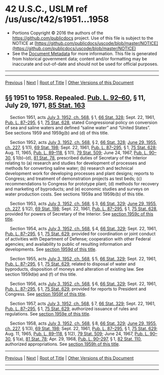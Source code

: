 ---
---

# 42 U.S.C., USLM ref /us/usc/t42/s1951...1958

* Portions Copyright © 2016 the authors of the https://github.com/publicdocs project.
  Use of this file is subject to the NOTICE at [https://github.com/publicdocs/uscode/blob/master/NOTICE](https://github.com/publicdocs/uscode/blob/master/NOTICE)
* See the [Document Metadata](././../../../../..//README.md) for more information.
  This file is generated from historical government data; content and/or formatting may be inaccurate and out-of-date and should not be used for official purposes.

----------
----------

[Previous](./../../../../..//us/usc/t42/ch19/schI/m__us_usc_t42_ch19_schI.md) | [Next](./../../../../..//us/usc/t42/ch19/schII/m__us_usc_t42_ch19_schII.md) | [Root of Title](./../../../../../) | [Other Versions of this Document](https://publicdocs.github.io/go/links?ns=uslm&ref=%2Fus%2Fusc%2Ft42%2Fs1951...1958)

## §§ 1951 to 1958. Repealed. [Pub. L. 92–60][/us/pl/92/60], § 11, July 29, 1971, [85 Stat. 163][/us/stat/85/163]

    Section 1951, acts [July 3, 1952, ch. 568][/us/act/1952-07-03/ch568], § 1, [66 Stat. 328][/us/stat/66/328]; Sept. 22, 1961, [Pub. L. 87–295][/us/pl/87/295], § 1, [75 Stat. 628][/us/stat/75/628], stated Congressional policy on conversion of sea and saline waters and defined “saline water” and “United States”. See sections 1959 and 1959g(b) and (d) of this title.

    Section 1952, acts [July 3, 1952, ch. 568][/us/act/1952-07-03/ch568], § 2, [66 Stat. 328][/us/stat/66/328]; [June 29, 1955, ch. 227][/us/act/1955-06-29/ch227], § 1(1), [69 Stat. 198][/us/stat/69/198]; Sept. 22, 1961, [Pub. L. 87–295][/us/pl/87/295], § 1, [75 Stat. 628][/us/stat/75/628]; Aug. 11, 1965, [Pub. L. 89–118][/us/pl/89/118], § 1(1), [79 Stat. 509][/us/stat/79/509]; June 24, 1967, [Pub. L. 90–30][/us/pl/90/30], § 1(b)–(d), [81 Stat. 78][/us/stat/81/78], prescribed duties of Secretary of the Interior relating to (a) research and studies for development of processes and methods for converting saline water; (b) research and technical development work for developing processes and plant designs; reports to Congress; and treatment of demonstration projects as test beds; (c) recommendations to Congress for prototype plant; (d) methods for recovery and marketing of byproducts; and (e) economic studies and surveys on water production costs. See sections 1959a and 1959b(b) of this title.

    Section 1953, acts [July 3, 1952, ch. 568][/us/act/1952-07-03/ch568], § 3, [66 Stat. 329][/us/stat/66/329]; [June 29, 1955, ch. 227][/us/act/1955-06-29/ch227], § 1(2), [69 Stat. 198][/us/stat/69/198]; Sept. 22, 1961, [Pub. L. 87–295][/us/pl/87/295], § 1, [75 Stat. 628][/us/stat/75/628], provided for powers of Secretary of the Interior. See [section 1959c of this title][/us/usc/t42/s1959c].

    Section 1954, acts [July 3, 1952, ch. 568][/us/act/1952-07-03/ch568], § 4, [66 Stat. 329][/us/stat/66/329]; Sept. 22, 1961, [Pub. L. 87–295][/us/pl/87/295], § 1, [75 Stat. 629][/us/stat/75/629], provided for coordination or joint conduct of activities with Department of Defense; cooperation with other Federal agencies; and availability to public of resulting information and developments. See [section 1959d of this title][/us/usc/t42/s1959d].

    Section 1955, acts [July 3, 1952, ch. 568][/us/act/1952-07-03/ch568], § 5, [66 Stat. 329][/us/stat/66/329]; Sept. 22, 1961, [Pub. L. 87–295][/us/pl/87/295], § 1, [75 Stat. 629][/us/stat/75/629], related to disposal of water and byproducts, disposition of moneys and alteration of existing law. See section 1959d(e) and (f) of this title.

    Section 1956, acts [July 3, 1952, ch. 568][/us/act/1952-07-03/ch568], § 6, [66 Stat. 329][/us/stat/66/329]; Sept. 22, 1961, [Pub. L. 87–295][/us/pl/87/295], § 1, [75 Stat. 629][/us/stat/75/629], provided for reports to President and Congress. See [section 1959f of this title][/us/usc/t42/s1959f].

    Section 1957, acts [July 3, 1952, ch. 568][/us/act/1952-07-03/ch568], § 7, [66 Stat. 329][/us/stat/66/329]; Sept. 22, 1961, [Pub. L. 87–295][/us/pl/87/295], § 1, [75 Stat. 629][/us/stat/75/629], authorized issuance of rules and regulations. See [section 1959e of this title][/us/usc/t42/s1959e].

    Section 1958, acts [July 3, 1952, ch. 568][/us/act/1952-07-03/ch568], § 8, [66 Stat. 329][/us/stat/66/329]; [June 29, 1955, ch. 227][/us/act/1955-06-29/ch227], § 1(3), [69 Stat. 198][/us/stat/69/198]; Sept. 22, 1961, [Pub. L. 87–295][/us/pl/87/295], § 1, [75 Stat. 629][/us/stat/75/629]; Aug. 11, 1965, [Pub. L. 89–118][/us/pl/89/118], § 1(2), [79 Stat. 509][/us/stat/79/509]; June 24, 1967, [Pub. L. 90–30][/us/pl/90/30], § 1(a), [81 Stat. 78][/us/stat/81/78]; Apr. 29, 1968, [Pub. L. 90–297][/us/pl/90/297], § 1, [82 Stat. 110][/us/stat/82/110], authorized appropriations. See [section 1959h of this title][/us/usc/t42/s1959h].

----------

[Previous](./../../../../..//us/usc/t42/ch19/schI/m__us_usc_t42_ch19_schI.md) | [Next](./../../../../..//us/usc/t42/ch19/schII/m__us_usc_t42_ch19_schII.md) | [Root of Title](./../../../../../) | [Other Versions of this Document](https://publicdocs.github.io/go/links?ns=uslm&ref=%2Fus%2Fusc%2Ft42%2Fs1951...1958)

----------
----------

[/us/pl/92/60]: https://publicdocs.github.io/go/links?ns=uslm&ref=%2Fus%2Fpl%2F92%2F60
[/us/stat/85/163]: https://publicdocs.github.io/go/links?ns=uslm&ref=%2Fus%2Fstat%2F85%2F163
[/us/act/1952-07-03/ch568]: https://publicdocs.github.io/go/links?ns=uslm&ref=%2Fus%2Fact%2F1952-07-03%2Fch568
[/us/stat/66/328]: https://publicdocs.github.io/go/links?ns=uslm&ref=%2Fus%2Fstat%2F66%2F328
[/us/pl/87/295]: https://publicdocs.github.io/go/links?ns=uslm&ref=%2Fus%2Fpl%2F87%2F295
[/us/stat/75/628]: https://publicdocs.github.io/go/links?ns=uslm&ref=%2Fus%2Fstat%2F75%2F628
[/us/act/1952-07-03/ch568]: https://publicdocs.github.io/go/links?ns=uslm&ref=%2Fus%2Fact%2F1952-07-03%2Fch568
[/us/stat/66/328]: https://publicdocs.github.io/go/links?ns=uslm&ref=%2Fus%2Fstat%2F66%2F328
[/us/act/1955-06-29/ch227]: https://publicdocs.github.io/go/links?ns=uslm&ref=%2Fus%2Fact%2F1955-06-29%2Fch227
[/us/stat/69/198]: https://publicdocs.github.io/go/links?ns=uslm&ref=%2Fus%2Fstat%2F69%2F198
[/us/pl/87/295]: https://publicdocs.github.io/go/links?ns=uslm&ref=%2Fus%2Fpl%2F87%2F295
[/us/stat/75/628]: https://publicdocs.github.io/go/links?ns=uslm&ref=%2Fus%2Fstat%2F75%2F628
[/us/pl/89/118]: https://publicdocs.github.io/go/links?ns=uslm&ref=%2Fus%2Fpl%2F89%2F118
[/us/stat/79/509]: https://publicdocs.github.io/go/links?ns=uslm&ref=%2Fus%2Fstat%2F79%2F509
[/us/pl/90/30]: https://publicdocs.github.io/go/links?ns=uslm&ref=%2Fus%2Fpl%2F90%2F30
[/us/stat/81/78]: https://publicdocs.github.io/go/links?ns=uslm&ref=%2Fus%2Fstat%2F81%2F78
[/us/act/1952-07-03/ch568]: https://publicdocs.github.io/go/links?ns=uslm&ref=%2Fus%2Fact%2F1952-07-03%2Fch568
[/us/stat/66/329]: https://publicdocs.github.io/go/links?ns=uslm&ref=%2Fus%2Fstat%2F66%2F329
[/us/act/1955-06-29/ch227]: https://publicdocs.github.io/go/links?ns=uslm&ref=%2Fus%2Fact%2F1955-06-29%2Fch227
[/us/stat/69/198]: https://publicdocs.github.io/go/links?ns=uslm&ref=%2Fus%2Fstat%2F69%2F198
[/us/pl/87/295]: https://publicdocs.github.io/go/links?ns=uslm&ref=%2Fus%2Fpl%2F87%2F295
[/us/stat/75/628]: https://publicdocs.github.io/go/links?ns=uslm&ref=%2Fus%2Fstat%2F75%2F628
[/us/usc/t42/s1959c]: https://publicdocs.github.io/go/links?ns=uslm&ref=%2Fus%2Fusc%2Ft42%2Fs1959c
[/us/act/1952-07-03/ch568]: https://publicdocs.github.io/go/links?ns=uslm&ref=%2Fus%2Fact%2F1952-07-03%2Fch568
[/us/stat/66/329]: https://publicdocs.github.io/go/links?ns=uslm&ref=%2Fus%2Fstat%2F66%2F329
[/us/pl/87/295]: https://publicdocs.github.io/go/links?ns=uslm&ref=%2Fus%2Fpl%2F87%2F295
[/us/stat/75/629]: https://publicdocs.github.io/go/links?ns=uslm&ref=%2Fus%2Fstat%2F75%2F629
[/us/usc/t42/s1959d]: https://publicdocs.github.io/go/links?ns=uslm&ref=%2Fus%2Fusc%2Ft42%2Fs1959d
[/us/act/1952-07-03/ch568]: https://publicdocs.github.io/go/links?ns=uslm&ref=%2Fus%2Fact%2F1952-07-03%2Fch568
[/us/stat/66/329]: https://publicdocs.github.io/go/links?ns=uslm&ref=%2Fus%2Fstat%2F66%2F329
[/us/pl/87/295]: https://publicdocs.github.io/go/links?ns=uslm&ref=%2Fus%2Fpl%2F87%2F295
[/us/stat/75/629]: https://publicdocs.github.io/go/links?ns=uslm&ref=%2Fus%2Fstat%2F75%2F629
[/us/act/1952-07-03/ch568]: https://publicdocs.github.io/go/links?ns=uslm&ref=%2Fus%2Fact%2F1952-07-03%2Fch568
[/us/stat/66/329]: https://publicdocs.github.io/go/links?ns=uslm&ref=%2Fus%2Fstat%2F66%2F329
[/us/pl/87/295]: https://publicdocs.github.io/go/links?ns=uslm&ref=%2Fus%2Fpl%2F87%2F295
[/us/stat/75/629]: https://publicdocs.github.io/go/links?ns=uslm&ref=%2Fus%2Fstat%2F75%2F629
[/us/usc/t42/s1959f]: https://publicdocs.github.io/go/links?ns=uslm&ref=%2Fus%2Fusc%2Ft42%2Fs1959f
[/us/act/1952-07-03/ch568]: https://publicdocs.github.io/go/links?ns=uslm&ref=%2Fus%2Fact%2F1952-07-03%2Fch568
[/us/stat/66/329]: https://publicdocs.github.io/go/links?ns=uslm&ref=%2Fus%2Fstat%2F66%2F329
[/us/pl/87/295]: https://publicdocs.github.io/go/links?ns=uslm&ref=%2Fus%2Fpl%2F87%2F295
[/us/stat/75/629]: https://publicdocs.github.io/go/links?ns=uslm&ref=%2Fus%2Fstat%2F75%2F629
[/us/usc/t42/s1959e]: https://publicdocs.github.io/go/links?ns=uslm&ref=%2Fus%2Fusc%2Ft42%2Fs1959e
[/us/act/1952-07-03/ch568]: https://publicdocs.github.io/go/links?ns=uslm&ref=%2Fus%2Fact%2F1952-07-03%2Fch568
[/us/stat/66/329]: https://publicdocs.github.io/go/links?ns=uslm&ref=%2Fus%2Fstat%2F66%2F329
[/us/act/1955-06-29/ch227]: https://publicdocs.github.io/go/links?ns=uslm&ref=%2Fus%2Fact%2F1955-06-29%2Fch227
[/us/stat/69/198]: https://publicdocs.github.io/go/links?ns=uslm&ref=%2Fus%2Fstat%2F69%2F198
[/us/pl/87/295]: https://publicdocs.github.io/go/links?ns=uslm&ref=%2Fus%2Fpl%2F87%2F295
[/us/stat/75/629]: https://publicdocs.github.io/go/links?ns=uslm&ref=%2Fus%2Fstat%2F75%2F629
[/us/pl/89/118]: https://publicdocs.github.io/go/links?ns=uslm&ref=%2Fus%2Fpl%2F89%2F118
[/us/stat/79/509]: https://publicdocs.github.io/go/links?ns=uslm&ref=%2Fus%2Fstat%2F79%2F509
[/us/pl/90/30]: https://publicdocs.github.io/go/links?ns=uslm&ref=%2Fus%2Fpl%2F90%2F30
[/us/stat/81/78]: https://publicdocs.github.io/go/links?ns=uslm&ref=%2Fus%2Fstat%2F81%2F78
[/us/pl/90/297]: https://publicdocs.github.io/go/links?ns=uslm&ref=%2Fus%2Fpl%2F90%2F297
[/us/stat/82/110]: https://publicdocs.github.io/go/links?ns=uslm&ref=%2Fus%2Fstat%2F82%2F110
[/us/usc/t42/s1959h]: https://publicdocs.github.io/go/links?ns=uslm&ref=%2Fus%2Fusc%2Ft42%2Fs1959h


